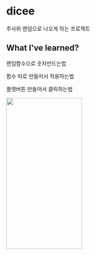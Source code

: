 # dicee

주사위 랜덤으로 나오게 하는 프로젝트

## What I've learned?

랜덤함수으로 숫자만드는법

함수 따로 만들어서 적용하는법

플랫버튼 만들어서 클릭하는법

<img src="https://user-images.githubusercontent.com/47676921/115134931-8a6a1280-a04f-11eb-8967-4ecf14860797.png"  width="200" height="400">




